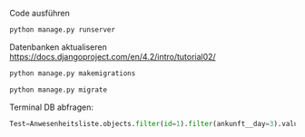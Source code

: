 Code ausführen
```python
python manage.py runserver
```


Datenbanken aktualiseren
https://docs.djangoproject.com/en/4.2/intro/tutorial02/

```python
python manage.py makemigrations

python manage.py migrate
```



Terminal DB abfragen:

```python
Test=Anwesenheitsliste.objects.filter(id=1).filter(ankunft__day=3).values_list("ankunft").all()
```
